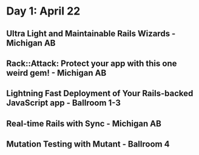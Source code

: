 # Day 1: April 22

## Ultra Light and Maintainable Rails Wizards - Michigan AB

## Rack::Attack: Protect your app with this one weird gem! - Michigan AB

## Lightning Fast Deployment of Your Rails-backed JavaScript app - Ballroom 1-3

## Real-time Rails with Sync - Michigan AB

## Mutation Testing with Mutant - Ballroom 4
